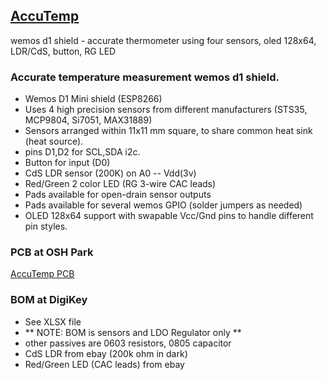 ## [AccuTemp](https://github.com/scottjames/accutemp)

wemos d1 shield - accurate thermometer using four sensors, oled 128x64, LDR/CdS, button, RG LED

### Accurate temperature measurement wemos d1 shield.
- Wemos D1 Mini shield (ESP8266)
- Uses 4 high precision sensors from different manufacturers (STS35, MCP9804, Si7051, MAX31889)
- Sensors arranged within 11x11 mm square, to share common heat sink (heat source).
- pins D1,D2 for SCL,SDA i2c.
- Button for input (D0)
- CdS LDR sensor (200K) on A0 -- Vdd(3v)
- Red/Green 2 color LED (RG 3-wire CAC leads)
- Pads available for open-drain sensor outputs
- Pads available for several wemos GPIO (solder jumpers as needed)
- OLED 128x64 support with swapable Vcc/Gnd pins to handle different pin styles.

### PCB at OSH Park
[AccuTemp PCB](https://oshpark.com/shared_projects/EFoyyh8z)

### BOM at DigiKey
- See XLSX file
- ** NOTE: BOM is sensors and LDO Regulator only **
- other passives are 0603 resistors, 0805 capacitor
- CdS LDR from ebay (200k ohm in dark)
- Red/Green LED (CAC leads) from ebay


